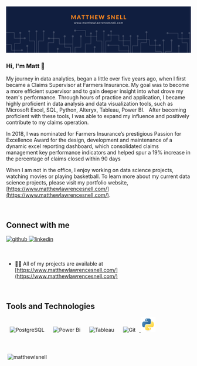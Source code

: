 ![Matt's GitHub Banner](https://github.com/MatthewLSnell/MatthewLSnell/blob/main/Github%20Banner.png)

### Hi, I'm Matt 👋

My journey in data analytics, began a little over five years ago, when I first became a Claims Supervisor at Farmers Insurance. My goal was to become a more efficient supervisor and to gain deeper insight into what drove my team's performance. Through hours of practice and application, I became highly proficient in data analysis and data visualization tools, such as Microsoft Excel, SQL, Python, Alteryx, Tableau, Power BI.   After becoming proficient with these tools, I was able to expand my influence and positively contribute to my claims operation. 

In 2018, I was nominated for Farmers Insurance’s prestigious Passion for Excellence Award for the design, development and maintenance of a dynamic excel reporting dashboard, which consolidated claims management key performance indicators and helped spur a 19% increase in the percentage of claims closed within 90 days

When I am not in the office, I enjoy working on data science projects, watching movies or playing basketball.  To learn more about my current data science projects, please visit my portfolio website, [https://www.matthewlawrencesnell.com/](https://www.matthewlawrencesnell.com/). </div>  


<p>&nbsp;</p>

## Connect with me  
<a href="https://github.com/MatthewLSnell" target="_blank">
<img src=https://img.shields.io/badge/github-%2324292e.svg?&style=for-the-badge&logo=github&logoColor=white alt=github style="margin-bottom: 5px;" />
</a>
<a href="https://linkedin.com/in/matthewsnell" target="_blank">
<img src=https://img.shields.io/badge/linkedin-%231E77B5.svg?&style=for-the-badge&logo=linkedin&logoColor=white alt=linkedin style="margin-bottom: 5px;" />
</a>  
</div> 
<p>&nbsp;</p>

- 👨‍💻 All of my projects are available at [https://www.matthewlawrencesnell.com/](https://www.matthewlawrencesnell.com/)

<p>&nbsp;</p>

## Tools and Technologies 
<img style="margin: 10px" src="https://profilinator.rishav.dev/skills-assets/postgresql-original-wordmark.svg" alt="PostgreSQL" height="50" />  <img style="margin: 10px" src="https://profilinator.rishav.dev/skills-assets/powerbi.png" alt="Power Bi" height="50" /> <img style="margin: 10px" src="https://profilinator.rishav.dev/skills-assets/tableau.svg" alt="Tableau" height="50" /> <img style="margin: 10px" src="https://profilinator.rishav.dev/skills-assets/git-scm-icon.svg" alt="Git" height="50" /><a href="https://www.python.org" target="_blank" rel="noreferrer"> <img src="https://raw.githubusercontent.com/devicons/devicon/master/icons/python/python-original.svg" alt="python" width="40" height="40"/> </a> </p>

<br/> 
<p>&nbsp;<img align="center" src="https://github-readme-stats.vercel.app/api?username=matthewlsnell&count_private=true&show_icons=true&locale=en&theme=cobalt" alt="matthewlsnell" /></p>

</td><td valign="top" width="33%">



</td></tr></table>  

<br/>  
